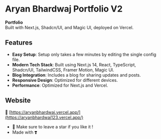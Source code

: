# Aryan Bhardwaj Portfolio V2

**Portfolio**  
Built with Next.js, Shadcn/UI, and Magic UI, deployed on Vercel.

## Features

- **Easy Setup**: Setup only takes a few minutes by editing the single config file.
- **Modern Tech Stack**: Built using Next.js 14, React, TypeScript, Shadcn/UI, TailwindCSS, Framer Motion, Magic UI.
- **Blog Integration**: Includes a blog for sharing updates and posts.
- **Responsive Design**: Optimized for different devices.
- **Performance**: Optimized for Next.js and Vercel.

## Website 

🔗 [https://aryanbhardwaj.vercel.app/](https://aryanbhardwaj123.vercel.app/)


- 🌟 Make sure to leave a star if you like it !
- Made with ❣️ 

